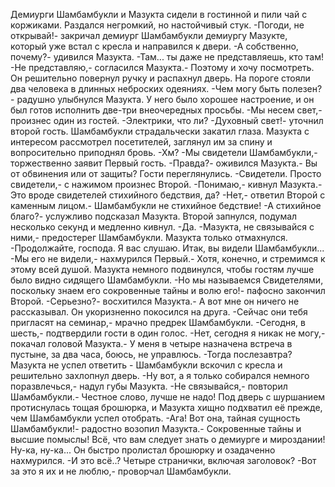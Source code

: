   Демиурги Шамбамбукли и Мазукта сидели в гостинной и пили чай с коржиками. Раздался негромкий, но настойчивый стук.
-Погоди, не открывай!- закричал демиург Шамбамбукли демиургу Мазукте, который уже встал с кресла и направился к двери.
-А собственно, почему?- удивился Мазукта.
-Там... ты даже не представляешь, кто там!
-Не представляю,- согласился Мазукта.- Поэтому и хочу посмотреть.
Он решительно повернул ручку и распахнул дверь.
На пороге стояли два человека в длинных неброских одеяниях.
-Чем могу быть полезен?- радушно улыбнулся Мазукта. У него было хорошее настроение, и он был готов исполнить две-три внеочередных просьбы.
-Мы несем свет,- произнес один из гостей.
-Электрики, что ли?
-Духовный свет!- уточнил второй гость.
Шамбамбукли страдальчески закатил глаза. Мазукта с интересом рассмотрел посетителей, заглянул им за спину и вопросительно приподнял бровь.
-Хм?
-Мы свидетели Шамбамбукли,- торжественно заявит Первый гость.
-Правда?- оживился Мазукта.- Вы от обвинения или от защиты?
Гости переглянулись.
-Свидетели. Просто свидетели,- с нажимом произнес Второй.
-Понимаю,- кивнул Мазукта.- Это вроде свидетелей стихийного бедствия, да?
-Нет,- ответил Второй с каменным лицом.- Шамбамбукли не стихийное бедствие!
-А стихийное благо?- услужливо подсказал Мазукта.
Второй запнулся, подумал несколько секунд и медленно кивнул.
-Да.
-Мазукта, не связывайся с ними,- предостерег Шамбамбукли. Мазукта только отмахнулся.
-Продолжайте, господа. Я вас слушаю.  Итак, вы видели Шамбамбукли...
-Мы его не видели,- нахмурился Первый.- Хотя, конечно, и стремимся к этому всей душой.
Мазукта немного подвинулся, чтобы гостям лучше было видно сидящего Шамбамбукли.
-Но мы называемся Свидетелями, поскольку знаем его сокровенные тайны и волю его!- пафосно закончил Второй.
-Серьезно?- восхитился Мазукта.- А вот мне он ничего не рассказывал.
Он укоризненно покосился на друга.
-Сейчас они тебя пригласят на семинар,- мрачно предрек Шамбамбукли.
-Сегодня, в шесть,- подтвердили гости в один голос.
-Нет, сегодня я никак не могу,- покачал головой Мазукта.- У меня в четыре назначена встреча в пустыне, за два часа, боюсь, не управлюсь.
-Тогда послезавтра?
Мазукта не успел ответить - Шамбамбукли вскочил с кресла и решительно захлопнул дверь.
-Ну вот, а я только собирался немного поразвлечься,- надул губы Мазукта.
-Не связывайся,- повторил Шамбамбукли.- Честное слово, лучше не надо!
Под дверь с шуршанием протиснулась тощая брошюрка, и Мазукта хищно подхватил её прежде, чем Шамбамбукли успел отобрать.
-Ага! Вот она, тайная сущность Шамбамбукли!- радостно возопил Мазукта.- Сокровенные тайны и высшие помыслы! Всё, что вам следует знать о демиурге и мироздании! Ну-ка, ну-ка...
Он быстро пролистал брошюрку и озадаченно нахмурился.
-И это всё..? Четыре странички, включая заголовок?
-Вот за это я их и не люблю,- проворчал Шамбамбукли.      